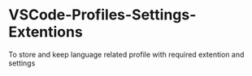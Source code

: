 # VSCode-Profiles-Settings-Extentions
To store and keep language related profile with required extention and settings
